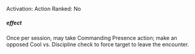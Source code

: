 Activation: Action
Ranked: No
##### effect
Once per session, may take Commanding
Presence action; make an opposed Cool vs.
Discipline check to force target to leave the
encounter.